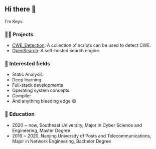 ## Hi there 👋

I'm Keyv.

### 👨‍💻 Projects

- [CWE_Detection](https://github.com/keyvchan/CWE_Detection): A collection of scripts can be used to detect CWE.
- [OpenSearch](https://github.com/keyvchan/OpenSearch): A self-hosted search engine.

### 🔭 Interested fields

- Static Analysis
- Deep learning
- Full-stack developments
- Operating system concepts
- Compiler
- And anything bleeding edge 😄

### 📖 Education

- 2020 ~ now, Southeast University, Major in Cyber Science and Engineering, Master Degree
- 2016 ~ 2020, Nanjing University of Posts and Telecommunications, Major in Network Engineering, Bachelor Degree

